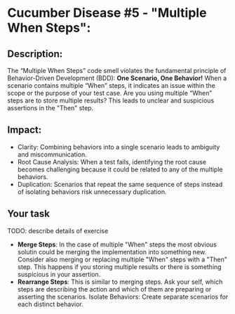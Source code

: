 # Cucumber Disease #5 - "Multiple When Steps":

## Description:
The “Multiple When Steps” code smell violates the fundamental principle of Behavior-Driven Development (BDD): **One Scenario, One Behavior!**
When a scenario contains multiple “When” steps, it indicates an issue within the scope or the purpose of your test case.
Are you using multiple “When” steps are to store multiple results? This leads to unclear and suspicious assertions in the "Then" step.

## Impact:
* Clarity: Combining behaviors into a single scenario leads to ambiguity and miscommunication.
* Root Cause Analysis: When a test fails, identifying the root cause becomes challenging because it could be related to any of the multiple behaviors.
* Duplication: Scenarios that repeat the same sequence of steps instead of isolating behaviors risk unnecessary duplication.

## Your task

TODO: describe details of exercise

* **Merge Steps**: In the case of multiple "When" steps the most obvious solutin could be merging the implementation into something new. Consider also merging or replacing multiple "When" steps with a  "Then" step. This happens if you storing multiple results or there is something suspicious in your assertion.
* **Rearrange Steps**: This is similar to merging steps. Ask your self, which steps are describing the action and which of them are preparing or asserting the scenarios.
Isolate Behaviors: Create separate scenarios for each distinct behavior.